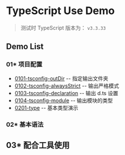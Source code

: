 # TypeScript Use Demo

> 测试时 TypeScript 版本为： `v3.3.33`

## Demo List

### 01* 项目配置

+ [0101-tsconfig-outDir](./demo/0101-tsconfig-outDir) -- 指定输出文件夹
+ [0102-tsconfig-alwaysStrict](./demo/0102-tsconfig-alwaysStrict) -- 输出严格模式
+ [0103-tsconfig-declaration](./demo/0103-tsconfig-declaration) -- 输出 d.ts 设置
+ [0104-tsconfig-module](./demo/0104-tsconfig-module) -- 输出模块的类型
+ [0201-type](./demo/0201-type) -- 基本类型演示

### 02* 基本语法

## 03* 配合工具使用